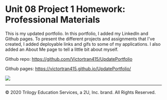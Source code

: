 # Unit 08 Project 1 Homework: Professional Materials

This is my updated portfolio. In this portfolio, I added my LinkedIn and Github pages. To present the different projects and assignments that I've created, I added deployable links and gifs to some of my applications. I also added an About Me page to tell a little bit about myself. 

Github repo: https://github.com/Victortran415/UpdatePortfolio

Github pages: https://victortran415.github.io/UpdatePortfolio/

![](https://media.giphy.com/media/bLklMQ0KDZL1YeoC9u/giphy.gif)

---
© 2020 Trilogy Education Services, a 2U, Inc. brand. All Rights Reserved.

